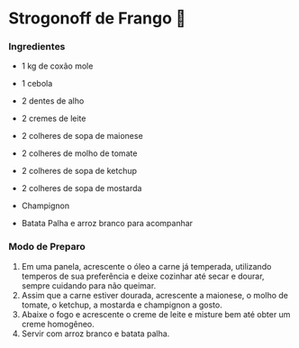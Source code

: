 # Strogonoff de Frango :meat_on_bone:

### Ingredientes

- 1 kg de coxão mole

- 1 cebola

- 2 dentes de alho

- 2 cremes de leite

- 2 colheres de sopa de maionese

- 2 colheres de molho de tomate

- 2 colheres de sopa de ketchup

- 2 colheres de sopa de mostarda

- Champignon

- Batata Palha e arroz branco para acompanhar



### Modo de Preparo

1. Em uma panela, acrescente o óleo a carne já temperada, utilizando temperos de sua preferência e deixe cozinhar até secar e dourar, sempre cuidando para não queimar.
2. Assim que a carne estiver dourada, acrescente a maionese, o molho de tomate, o ketchup, a mostarda e champignon a gosto.
3. Abaixe o fogo e acrescente o creme de leite e misture bem até obter um creme homogêneo.
4. Servir com arroz branco e batata palha.







